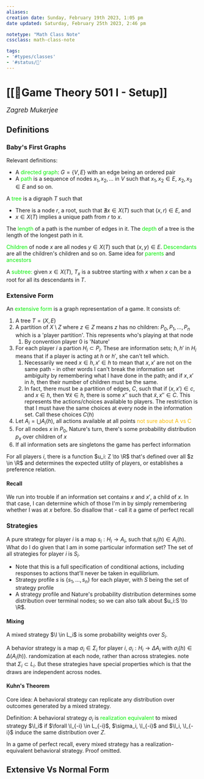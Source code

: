 ```yaml
---
aliases:
creation date: Sunday, February 19th 2023, 1:05 pm
date updated: Saturday, February 25th 2023, 2:46 pm

notetype: "Math Class Note"
cssclass: math-class-note

tags: 
- '#types/classes'
- '#status/🚧'
---
```


# [[🚧Game Theory 501 I - Setup]]
<span style = "font-size:120%"><i >Zagreb Mukerjee </i></span>

## Definitions

### Baby's First Graphs

Relevant definitions: 
- A <font color=gree>directed graph</font>: $G = \{ V, E\}$ with an edge being an ordered pair 
- A <font color=gree>path</font> is a sequence of nodes $x_1, x_2, \ldots$ in $V$ such that $x_1,x_2 \in E$, $x_2, x_3 \in E$ and so on. 

A <font color=gree>tree</font> is a digraph $T$ such that 
- There is a node $r$, a root, such that $\nexists x \in X(T)$ such that $(x, r) \in E$, and  
- $x \in X(T)$ implies a unique path from $r$ to $x$. 

The <font color=gree>length</font> of a path is the number of edges in it. The <font color=gree>depth</font> of a tree is the length of the longest path in it.

<font color=gree>Children</font> of node $x$ are all nodes $y \in X(T)$ such that $(x,y) \in E$. <font color=gree>Descendants</font> are all the children's children and so on. Same idea for <font color=gree>parents</font> and <font color=gree>ancestors</font>

A <font color=gree>subtree:</font> given $x \in X(T)$, $T_x$ is a subtree starting with $x$ when $x$ can be a root for all its descendants in $T$. 

### Extensive Form

An <font color=gree>extensive form</font> is a graph representation of a game. It consists of: 
1) A tree $T = (X,E)$
2) A partition of $X \setminus Z$ where $z \in Z$ means $z$ has no children: $P_0, P_1, \ldots, P_n$ which is a 'player partition'. This represents who's playing at that node 
	1) By convention player $0$ is 'Nature'
3) For each player $i$ a partion $H_i \subset P_i$. These are information sets; $h, h'$ in $H_i$ means that if a player is acting at $h$ or $h'$, she can't tell which. 
	1) Necessarily we need $x \in h, x' \in h$ to mean that $x, x'$ are not on the same path - in other words I can't break the information set ambiguity by remembering what I have done in the path; and if $x, x'$ in $h$, then their number of children must be the same. 
	2) In fact, there must be a partition of edges, $C$, such that if $(x, x') \in c$, and $x \in h$, then $\forall \tilde x \in h$, there is some $x''$ such that $\tilde x, x'' \in C$. This represents the actions/choices available to players. The restriction is that I must have the same choices at every node in the information set. Call these choices $C(h)$ 
4) Let $A_i = \bigcup A_i(h)$, all actions available at all points <font color=#F7B801>not sure about A vs C</font>
5) For all nodes $x$ in $P_0$, Nature's turn, there's some probability distribution $p_x$ over children of $x$
6) If all information sets are singletons the game has perfect information 

For all players $i$, there is a function $u_i: Z \to \R$ that's defined over all $z \in \R$ and determines the expected utility of players, or establishes a preference relation. 

#### Recall
We run into trouble if an information set contains $x$ and $x'$, a child of $x$. In that case, I can determine which of those I'm in by simply remembering whether I was at $x$ before. So disallow that - call it a game of perfect recall

### Strategies

A pure strategy for player $i$ is a map $s_i: H_i \to A_i$, such that $s_i(h) \in A_i(h)$. What do I do given that I am in some particular information set? The set of all strategies for player $i$ is $S_i$. 
- Note that this is a full specification of conditional actions, including responses to actions that'll never be taken in equilibrium.
- Strategy profile $s$ is $\{s_1, \ldots, s_n\}$ for each player, with $S$ being the set of strategy profile 
- A strategy profile and Nature's probability distribution determines some distribution over terminal nodes; so we can also talk about $u_i:S \to \R$. 

#### Mixing
 A mixed strategy $\l \in L_i$ is some probability weights over $S_i$. 
 
 A behavior strategy is a map $\sigma_i \in \Sigma_i$ for player $i$, $\sigma_i: H_i \to \Delta A_i$ with $\sigma_i(h) \in \Delta(A_i(h))$. randomization at each node, rather than across strategies. note that $\Sigma_i \subset L_i$. But these strategies have special properties which is that the draws are independent across nodes.

#### Kuhn's Theorem

Core idea: A behavioral strategy can replicate any distribution over outcomes generated by a mixed strategy. 

Definition: A behavioral strategy $\sigma_i$ is <font color=gree>realization equivalent</font> to mixed strategy $\l_i$ if $\forall \l_{-i} \in L_{-i}$, $\sigma_i, \l_{-i}$ and $\l_i, \l_{-i}$ induce the same distribution over $Z$.

In a game of perfect recall, every mixed strategy has a realization-equivalent behavioral strategy. Proof omitted. 


## Extensive Vs Normal Form
